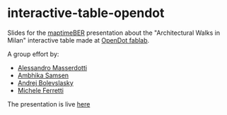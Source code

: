 # interactive-table-opendot
Slides for the [maptimeBER](http://www.meetup.com/maptime-ber/) presentation about the "Architectural Walks in Milan" interactive table made at [OpenDot fablab](www.opendotlab.it).

A group effort by:  

- [Alessandro Masserdotti](https://twitter.com/ales9000)
- [Ambhika Samsen](https://twitter.com/jibsamsen)
- [Andrej Bolevslasky](http://id144.org)
- [Michele Ferretti](http://twitter.com/miccferr)

The presentation is live [here](http://miccferr.github.io/interactive-table-opendot/#/)
